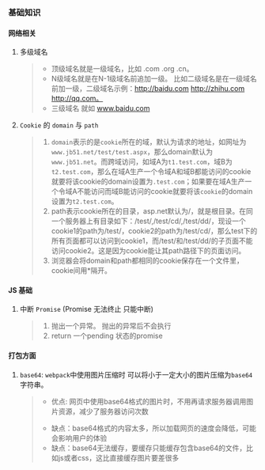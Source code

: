 ### 基础知识

#### 网络相关
1. 多级域名
    > + 顶级域名就是一级域名，比如 .com .org .cn。
    > + N级域名就是在N-1级域名前追加一级。 比如二级域名是在一级域名前加一级，二级域名示例：http://baidu.com http://zhihu.com http://qq.com。
    > + 三级域名 就如 www.baidu.com 

2. `Cookie` 的 `domain` 与 `path`
    > 1. `domain`表示的是`cookie`所在的域，默认为请求的地址，如网址为`www.jb51.net/test/test.aspx`，那么domain默认为`www.jb51.net`。而跨域访问，如域A为`t1.test.com`，域B为`t2.test.com`，那么在域A生产一个令域A和域B都能访问的cookie就要将该cookie的domain设置为`.test.com`；如果要在域A生产一个令域A不能访问而域B能访问的cookie就要将该`cookie`的domain设置为`t2.test.com`。
    > 2. path表示cookie所在的目录，asp.net默认为/，就是根目录。在同一个服务器上有目录如下：/test/,/test/cd/,/test/dd/，现设一个cookie1的path为/test/，cookie2的path为/test/cd/，那么test下的所有页面都可以访问到cookie1，而/test/和/test/dd/的子页面不能访问cookie2。这是因为cookie能让其path路径下的页面访问。
    > 3. 浏览器会将domain和path都相同的cookie保存在一个文件里，cookie间用*隔开。

#### JS 基础

1. 中断 `Promise` (Promise 无法终止 只能中断)
    > 1. 抛出一个异常。 抛出的异常后不会执行
    > 2. return 一个pending 状态的promise


#### 打包方面

1. `base64`: `webpack`中使用图片压缩时 可以将小于一定大小的图片压缩为`base64`字符串。
    > + 优点: 网页中使用base64格式的图片时，不用再请求服务器调用图片资源，减少了服务器访问次数
    > - 缺点：base64格式的内容太多，所以加载网页的速度会降低，可能会影响用户的体验
    > - 缺点：base64无法缓存，要缓存只能缓存包含base64的文件，比如js或者css，这比直接缓存图片要差很多
